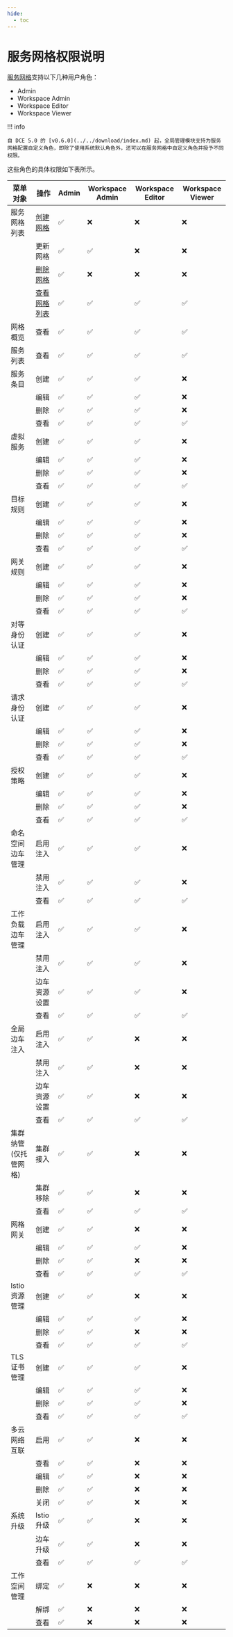 ```yaml
---
hide:
  - toc
---
```


# 服务网格权限说明

[服务网格](../../mspider/intro/index.md)支持以下几种用户角色：

- Admin
- Workspace Admin
- Workspace Editor
- Workspace Viewer

!!! info

    自 DCE 5.0 的 [v0.6.0](../../download/index.md) 起，全局管理模块支持为服务网格配置自定义角色，即除了使用系统默认角色外，还可以在服务网格中自定义角色并授予不同权限。

<!--
有权限使用`✅`，无权限使用`❌`
-->

这些角色的具体权限如下表所示。

| 菜单对象             | 操作                                                         | Admin | Workspace Admin | Workspace Editor | Workspace Viewer |
| -------------------- | ------------------------------------------------------------ | ----- | --------------- | ---------------- | ---------------- |
| 服务网格列表         | [创建网格](../../mspider/user-guide/service-mesh/README.md)  | ✅     | ❌               | ❌                | ❌                |
|                      | 更新网格                                                     | ✅     | ✅               | ❌                | ❌                |
|                      | [删除网格](../../mspider/user-guide/service-mesh/delete.md)  | ✅     | ❌               | ❌                | ❌                |
|                      | [查看网格列表](../../mspider/user-guide/service-mesh/README.md) | ✅     | ✅               | ✅                | ✅                |
| 网格概览             | 查看                                                         | ✅     | ✅               | ✅                | ✅                |
| 服务列表             | 查看                                                         | ✅     | ✅               | ✅                | ✅                |
| 服务条目             | 创建                                                         | ✅     | ✅               | ✅                | ❌                |
|                      | 编辑                                                         | ✅     | ✅               | ✅                | ❌                |
|                      | 删除                                                         | ✅     | ✅               | ✅                | ❌                |
|                      | 查看                                                         | ✅     | ✅               | ✅                | ✅                |
| 虚拟服务             | 创建                                                         | ✅     | ✅               | ✅                | ❌                |
|                      | 编辑                                                         | ✅     | ✅               | ✅                | ❌                |
|                      | 删除                                                         | ✅     | ✅               | ✅                | ❌                |
|                      | 查看                                                         | ✅     | ✅               | ✅                | ✅                |
| 目标规则             | 创建                                                         | ✅     | ✅               | ✅                | ❌                |
|                      | 编辑                                                         | ✅     | ✅               | ✅                | ❌                |
|                      | 删除                                                         | ✅     | ✅               | ✅                | ❌                |
|                      | 查看                                                         | ✅     | ✅               | ✅                | ✅                |
| 网关规则             | 创建                                                         | ✅     | ✅               | ✅                | ❌                |
|                      | 编辑                                                         | ✅     | ✅               | ✅                | ❌                |
|                      | 删除                                                         | ✅     | ✅               | ✅                | ❌                |
|                      | 查看                                                         | ✅     | ✅               | ✅                | ✅                |
| 对等身份认证         | 创建                                                         | ✅     | ✅               | ✅                | ❌                |
|                      | 编辑                                                         | ✅     | ✅               | ✅                | ❌                |
|                      | 删除                                                         | ✅     | ✅               | ✅                | ❌                |
|                      | 查看                                                         | ✅     | ✅               | ✅                | ✅                |
| 请求身份认证         | 创建                                                         | ✅     | ✅               | ✅                | ❌                |
|                      | 编辑                                                         | ✅     | ✅               | ✅                | ❌                |
|                      | 删除                                                         | ✅     | ✅               | ✅                | ❌                |
|                      | 查看                                                         | ✅     | ✅               | ✅                | ✅                |
| 授权策略             | 创建                                                         | ✅     | ✅               | ✅                | ❌                |
|                      | 编辑                                                         | ✅     | ✅               | ✅                | ❌                |
|                      | 删除                                                         | ✅     | ✅               | ✅                | ❌                |
|                      | 查看                                                         | ✅     | ✅               | ✅                | ✅                |
| 命名空间边车管理     | 启用注入                                                     | ✅     | ✅               | ✅                | ❌                |
|                      | 禁用注入                                                     | ✅     | ✅               | ✅                | ❌                |
|                      | 查看                                                         | ✅     | ✅               | ✅                | ✅                |
| 工作负载边车管理     | 启用注入                                                     | ✅     | ✅               | ✅                | ❌                |
|                      | 禁用注入                                                     | ✅     | ✅               | ✅                | ❌                |
|                      | 边车资源设置                                                 | ✅     | ✅               | ✅                | ❌                |
|                      | 查看                                                         | ✅     | ✅               | ✅                | ✅                |
| 全局边车注入         | 启用注入                                                     | ✅     | ✅               | ❌                | ❌                |
|                      | 禁用注入                                                     | ✅     | ✅               | ❌                | ❌                |
|                      | 边车资源设置                                                 | ✅     | ✅               | ❌                | ❌                |
|                      | 查看                                                         | ✅     | ✅               | ✅                | ✅                |
| 集群纳管 (仅托管网格) | 集群接入                                                     | ✅     | ✅               | ❌                | ❌                |
|                      | 集群移除                                                     | ✅     | ✅               | ❌                | ❌                |
|                      | 查看                                                         | ✅     | ✅               | ✅                | ✅                |
| 网格网关             | 创建                                                         | ✅     | ✅               | ❌                | ❌                |
|                      | 编辑                                                         | ✅     | ✅               | ✅                | ❌                |
|                      | 删除                                                         | ✅     | ✅               | ❌                | ❌                |
|                      | 查看                                                         | ✅     | ✅               | ✅                | ✅                |
| Istio 资源管理       | 创建                                                         | ✅     | ✅               | ❌                | ❌                |
|                      | 编辑                                                         | ✅     | ✅               | ✅                | ❌                |
|                      | 删除                                                         | ✅     | ✅               | ❌                | ❌                |
|                      | 查看                                                         | ✅     | ✅               | ✅                | ✅                |
| TLS 证书管理         | 创建                                                         | ✅     | ✅               | ✅                | ❌                |
|                      | 编辑                                                         | ✅     | ✅               | ✅                | ❌                |
|                      | 删除                                                         | ✅     | ✅               | ✅                | ❌                |
|                      | 查看                                                         | ✅     | ✅               | ✅                | ✅                |
| 多云网络互联         | 启用                                                         | ✅     | ✅               | ❌                | ❌                |
|                      | 查看                                                         | ✅     | ✅               | ❌                | ❌                |
|                      | 编辑                                                         | ✅     | ✅               | ❌                | ❌                |
|                      | 删除                                                         | ✅     | ✅               | ❌                | ❌                |
|                      | 关闭                                                         | ✅     | ✅               | ❌                | ❌                |
| 系统升级             | Istio 升级                                                   | ✅     | ✅               | ❌                | ❌                |
|                      | 边车升级                                                     | ✅     | ✅               | ❌                | ❌                |
|                      | 查看                                                         | ✅     | ✅               | ✅                | ✅                |
| 工作空间管理         | 绑定                                                         | ✅     | ❌               | ❌                | ❌                |
|                      | 解绑                                                         | ✅     | ❌               | ❌                | ❌                |
|                      | 查看                                                         | ✅     | ❌               | ❌                | ❌                |
